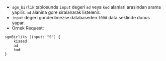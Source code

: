 - `sgm_birlik`  tablosunda `input`  degeri `ad` veya `kod` alanlari arasindan arama yapilir. `ad` alanina gore siralanarak listelenir.
- `input` degeri gonderilmezse databaseden `1000` data seklinde donus yapar.
- Ornek Request:
```
sgmBirliks (input: "S") {
	kisaad
	ad
	kod
}
```